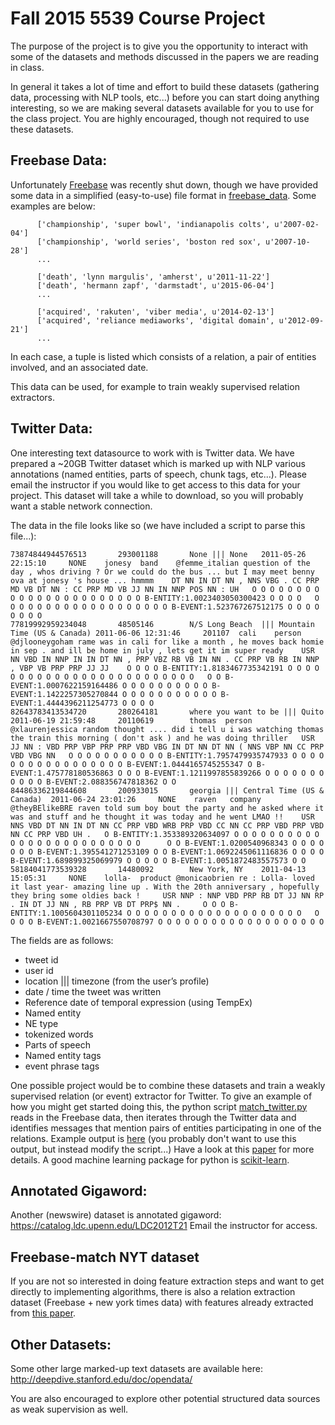 Fall 2015 5539 Course Project
=====================

The purpose of the project is to give you the opportunity to interact with some of the datasets and methods discussed in the papers we are reading in class.

In general it takes a lot of time and effort to build these datasets (gathering data, processing with NLP tools, etc...) before you can start doing anything interesting, so we are making several datasets available for you to use for the class project.  You are highly encouraged, though not required to use these datasets.

Freebase Data:
--------------

Unfortunately <a href='https://www.freebase.com/'>Freebase</a> was recently shut down, though we have provided some data in a simplified (easy-to-use) file format in <a href='freebase_data'>freebase_data</a>.  Some examples are below:

	      ['championship', 'super bowl', 'indianapolis colts', u'2007-02-04']
	      ['championship', 'world series', 'boston red sox', u'2007-10-28']
	      ...

	      ['death', 'lynn margulis', 'amherst', u'2011-11-22']
	      ['death', 'hermann zapf', 'darmstadt', u'2015-06-04']
	      ...

	      ['acquired', 'rakuten', 'viber media', u'2014-02-13']
	      ['acquired', 'reliance mediaworks', 'digital domain', u'2012-09-21']
	      ...

In each case, a tuple is listed which consists of a relation, a pair of entities involved, and an associated date.

This data can be used, for example to train weakly supervised relation extractors.

Twitter Data:
--------------

One interesting text datasource to work with is Twitter data.  We have prepared a ~20GB Twitter dataset which is marked up with NLP various annotations (named entities, parts of speech, chunk tags, etc...).
Please email the instructor if you would like to get access to this data for your project.  This dataset will take a while to download, so you will probably want a stable network connection.

The data in the file looks like so (we have included a script to parse this file...):

	73874844944576513       293001188       None ||| None   2011-05-26 22:15:10     NONE    jonesy  band    @femme_italian question of the day , whos driving ? Or we could do the bus ... but I may meet benny ova at jonesy 's house ... hmmmm    DT NN IN DT NN , NNS VBG . CC PRP MD VB DT NN : CC PRP MD VB JJ NN IN NNP POS NN : UH   O O O O O O O O O O O O O O O O O O O O O O O B-ENTITY:1.0023403050300423 O O O O   O O O O O O O O O O O O O O O O O O O B-EVENT:1.523767267512175 O O O O O O O O
	77819992959234048       48505146        N/S Long Beach  ||| Mountain Time (US & Canada) 2011-06-06 12:31:46     201107  cali    person  @djlooneygoham rame was in cali for like a month , he moves back homie in sep . and ill be home in july , lets get it im super ready    USR NN VBD IN NNP IN IN DT NN , PRP VBZ RB VB IN NN . CC PRP VB RB IN NNP , VBP VB PRP PRP JJ JJ    O O O O B-ENTITY:1.8183467735342191 O O O O O O O O O O O O O O O O O O O O O O O O O   O O B-EVENT:1.0007622159164486 O O O O O O O O O O B-EVENT:1.1422257305270844 O O O O O O O O O O O B-EVENT:1.4444396211254773 O O O O
	82643783413534720       280264181       where you want to be ||| Quito  2011-06-19 21:59:48     20110619        thomas  person  @xlaurenjessica random thought .... did i tell u i was watching thomas the train this morning ( don't ask ) and he was doing thriller   USR JJ NN : VBD PRP VBP PRP PRP VBD VBG IN DT NN DT NN ( NNS VBP NN CC PRP VBD VBG NN   O O O O O O O O O O O B-ENTITY:1.7957479935747933 O O O O O O O O O O O O O O O O O B-EVENT:1.0444165745255347 O B-EVENT:1.475778180536863 O O O B-EVENT:1.1211997855839266 O O O O O O O O O O O B-EVENT:2.088356747818362 O O
	84486336219844608       200933015       georgia ||| Central Time (US & Canada)  2011-06-24 23:01:26     NONE    raven   company @theyBElikeBRE raven told sum boy bout the party and he asked where it was and stuff and he thought it was today and he went LMAO !!    USR NNS VBD DT NN IN DT NN CC PRP VBD WRB PRP VBD CC NN CC PRP VBD PRP VBD NN CC PRP VBD UH .   O B-ENTITY:1.353389320634097 O O O O O O O O O O O O O O O O O O O O O O O O O      O O B-EVENT:1.0200540968343 O O O O O O O B-EVENT:1.395541271253109 O O B-EVENT:1.0692245061116836 O O O O B-EVENT:1.689899325069979 O O O O O B-EVENT:1.0051872483557573 O O
	58184041773539328       14480092        New York, NY    2011-04-13 15:05:31     NONE    lolla-  product @monicaobrien re : Lolla- loved it last year- amazing line up . With the 20th anniversary , hopefully they bring some oldies back !     USR NNP : NNP VBD PRP RB DT JJ NN RP . IN DT JJ NN , RB PRP VB DT PRP$ NN .     O O O B-ENTITY:1.1005604301105234 O O O O O O O O O O O O O O O O O O O O   O O O O B-EVENT:1.0021667550708797 O O O O O O O O O O O O O O O O O O O

The fields are as follows:

* tweet id
* user id
* location ||| timezone (from the user’s profile)
* date / time the tweet was written
* Reference date of temporal expression (using TempEx)
* Named entity
* NE type
* tokenized words
* Parts of speech
* Named entity tags
* event phrase tags


One possible project would be to combine these datasets and train a weakly supervised relation (or event) extractor for Twitter.  To give an example of how you might get started doing this, the python script
<a href='match_twitter.py'>match_twitter.py</a> reads in the Freebase data, then iterates through the Twitter data and identifies messages that mention pairs of entities participating in one of the relations.
Example output is <a href='sample_matches'>here</a> (you probably don't want to use this output, but instead modify the script...)
Have a look at this <a href='http://web.stanford.edu/~jurafsky/mintz.pdf'>paper</a> for more details.  A good machine learning package for python is <a href='http://scikit-learn.org/stable/'>scikit-learn</a>.

Annotated Gigaword:
-------------------

Another (newswire) dataset is annotated gigaword: https://catalog.ldc.upenn.edu/LDC2012T21
Email the instructor for access.

Freebase-match NYT dataset
-------------------

If you are not so interested in doing feature extraction steps and want to get directly to implementing algorithms, there is also a relation extraction dataset (Freebase + new york times data) with features already extracted from <a href='http://people.cs.umass.edu/~lmyao/papers/riedel10modeling.pdf'>this paper</a>.

Other Datasets:
----------------------------------

Some other large marked-up text datasets are available here: http://deepdive.stanford.edu/doc/opendata/

You are also encouraged to explore other potential structured data sources as weak supervision as well.

